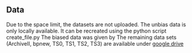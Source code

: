 ## Data

Due to the space limit, the datasets are not uploaded. The unbias data is only locally available. It can be recreated using the python script create_file.py
The biased data was given by 
The remaining data sets (ArchiveII, bpnew, TS0, TS1, TS2, TS3) are available under [google drive](https://drive.google.com/drive/folders/1Sq7MVgFOshGPlumRE_hpNXadvhJKaryi?usp=sharing)